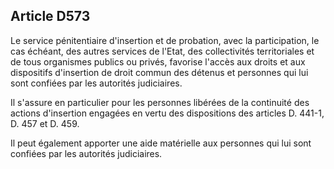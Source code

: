 Article D573
----
Le service pénitentiaire d'insertion et de probation, avec la participation, le
cas échéant, des autres services de l'Etat, des collectivités territoriales et
de tous organismes publics ou privés, favorise l'accès aux droits et aux
dispositifs d'insertion de droit commun des détenus et personnes qui lui sont
confiées par les autorités judiciaires.

Il s'assure en particulier pour les personnes libérées de la continuité des
actions d'insertion engagées en vertu des dispositions des articles D. 441-1, D.
457 et D. 459.

Il peut également apporter une aide matérielle aux personnes qui lui sont
confiées par les autorités judiciaires.
